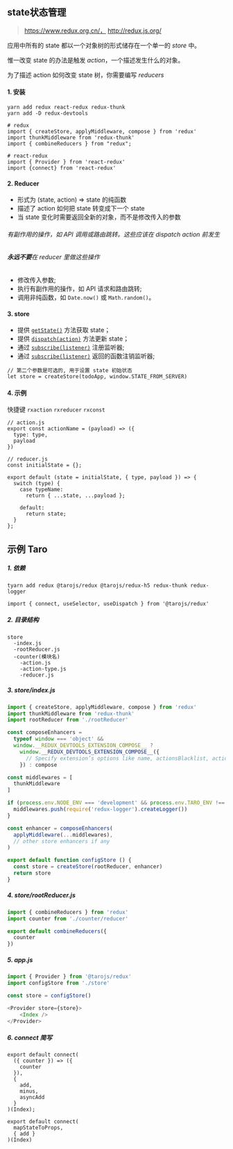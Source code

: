 ## state状态管理

> https://www.redux.org.cn/，   http://redux.js.org/
>

应用中所有的 state 都以一个对象树的形式储存在一个单一的 *store* 中。 

惟一改变 state 的办法是触发 *action*，一个描述发生什么的对象。 

为了描述 action 如何改变 state 树，你需要编写 *reducers*

#### 1. 安装

```
yarn add redux react-redux redux-thunk
yarn add -D redux-devtools

# redux
import { createStore, applyMiddleware, compose } from 'redux'
import thunkMiddleware from 'redux-thunk'
import { combineReducers } from "redux";

# react-redux
import { Provider } from 'react-redux'
import {connect} from 'react-redux'
```

#### 2. Reducer

* 形式为 (state, action) => state 的纯函数
* 描述了 action 如何把 state 转变成下一个 state
* 当 state 变化时需要返回全新的对象，而不是修改传入的参数

###### 有副作用的操作，如 API 调用或路由跳转。这些应该在 dispatch action 前发生

###### **永远不要**在 reducer 里做这些操作

* 修改传入参数;
* 执行有副作用的操作，如 API 请求和路由跳转;
* 调用非纯函数，如 `Date.now()` 或 `Math.random()`。


#### 3. store

* 提供 [`getState()`](https://www.redux.org.cn/docs/api/Store.html#getState) 方法获取 state；
* 提供 [`dispatch(action)`](https://www.redux.org.cn/docs/api/Store.html#dispatch) 方法更新 state；
* 通过 [`subscribe(listener)`](https://www.redux.org.cn/docs/api/Store.html#subscribe) 注册监听器;
* 通过 [`subscribe(listener)`](https://www.redux.org.cn/docs/api/Store.html#subscribe) 返回的函数注销监听器;

```
// 第二个参数是可选的, 用于设置 state 初始状态
let store = createStore(todoApp, window.STATE_FROM_SERVER)
```

#### 4. 示例

快捷键 `rxaction` `rxreducer` `rxconst`

```
// action.js
export const actionName = (payload) => ({
  type: type,
  payload
})

// reducer.js
const initialState = {};

export default (state = initialState, { type, payload }) => {
  switch (type) {
    case typeName:
      return { ...state, ...payload };

    default:
      return state;
  }
};

```



## 示例 Taro

##### 1. 依赖

```
tyarn add redux @tarojs/redux @tarojs/redux-h5 redux-thunk redux-logger

import { connect, useSelector, useDispatch } from '@tarojs/redux'
```

##### 2. 目录结构

```
store 
  -index.js
  -rootReducer.js
  -counter(模块名)
    -action.js
    -action-type.js
    -reducer.js
```

##### 3. store/index.js

```js
import { createStore, applyMiddleware, compose } from 'redux'
import thunkMiddleware from 'redux-thunk'
import rootReducer from './rootReducer'

const composeEnhancers =
  typeof window === 'object' &&
  window.__REDUX_DEVTOOLS_EXTENSION_COMPOSE__ ?   
    window.__REDUX_DEVTOOLS_EXTENSION_COMPOSE__({
      // Specify extension’s options like name, actionsBlacklist, actionsCreators, serialize...
    }) : compose

const middlewares = [
  thunkMiddleware
]

if (process.env.NODE_ENV === 'development' && process.env.TARO_ENV !== 'quickapp') {
  middlewares.push(require('redux-logger').createLogger())
}

const enhancer = composeEnhancers(
  applyMiddleware(...middlewares),
  // other store enhancers if any
)

export default function configStore () {
  const store = createStore(rootReducer, enhancer)
  return store
}
```

##### 4. store/rootReducer.js

```js
import { combineReducers } from 'redux'
import counter from './counter/reducer'

export default combineReducers({
  counter
})
```

##### 5. app.js

```js
import { Provider } from '@tarojs/redux'
import configStore from './store'

const store = configStore()

<Provider store={store}>
	<Index />
</Provider>
```

##### 6. connect 简写

```
export default connect(
  ({ counter }) => ({
    counter
  }),
  {
    add,
    minus,
    asyncAdd
  }
)(Index);

export default connect(
  mapStateToProps,
  { add }
)(Index)
```

